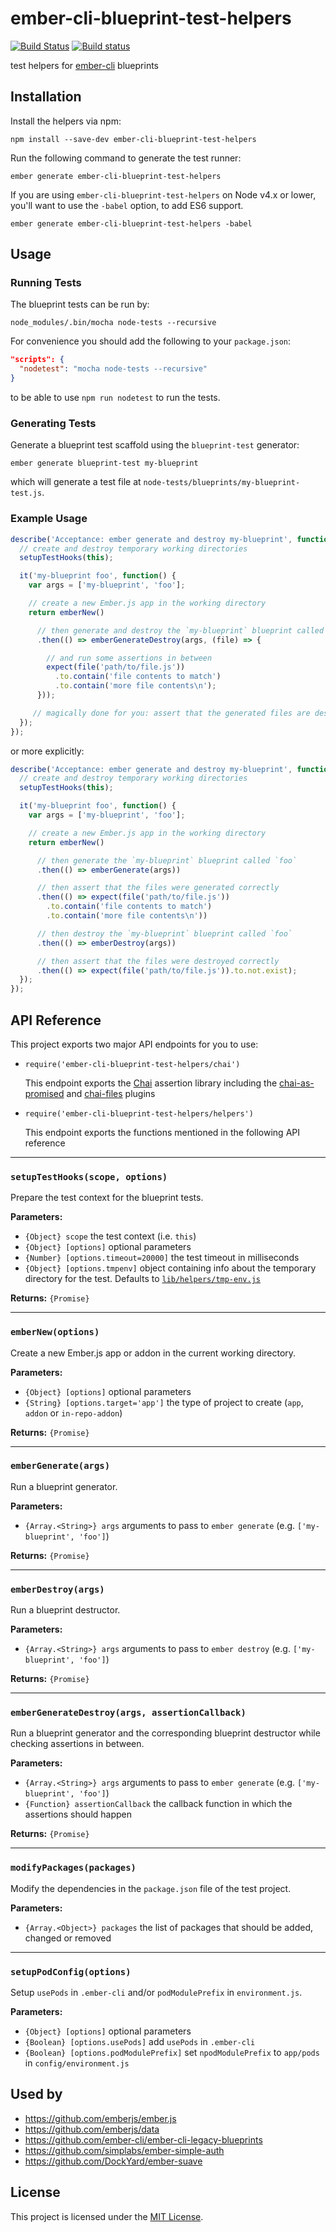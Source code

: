 
ember-cli-blueprint-test-helpers
==============================================================================

[![Build Status](https://travis-ci.org/ember-cli/ember-cli-blueprint-test-helpers.svg?branch=master)](https://travis-ci.org/ember-cli/ember-cli-blueprint-test-helpers)
[![Build status](https://ci.appveyor.com/api/projects/status/github/ember-cli/ember-cli-blueprint-test-helpers?svg=true)](https://ci.appveyor.com/project/embercli/ember-cli-blueprint-test-helpers/branch/master)

test helpers for [ember-cli](https://github.com/ember-cli/ember-cli) blueprints


Installation
------------------------------------------------------------------------------

Install the helpers via npm:

```
npm install --save-dev ember-cli-blueprint-test-helpers
```

Run the following command to generate the test runner:

```
ember generate ember-cli-blueprint-test-helpers
```

If you are using `ember-cli-blueprint-test-helpers` on Node v4.x or lower, you'll want to use the `-babel` option, to add ES6 support.
```
ember generate ember-cli-blueprint-test-helpers -babel
```

Usage
------------------------------------------------------------------------------

### Running Tests

The blueprint tests can be run by:

```
node_modules/.bin/mocha node-tests --recursive
```

For convenience you should add the following to your `package.json`:

```json
"scripts": {
  "nodetest": "mocha node-tests --recursive"
}
```

to be able to use `npm run nodetest` to run the tests.


### Generating Tests

Generate a blueprint test scaffold using the `blueprint-test` generator:

```
ember generate blueprint-test my-blueprint
```

which will generate a test file at `node-tests/blueprints/my-blueprint-test.js`.


### Example Usage

```js
describe('Acceptance: ember generate and destroy my-blueprint', function() {
  // create and destroy temporary working directories
  setupTestHooks(this);

  it('my-blueprint foo', function() {
    var args = ['my-blueprint', 'foo'];

    // create a new Ember.js app in the working directory
    return emberNew()

      // then generate and destroy the `my-blueprint` blueprint called `foo`
      .then(() => emberGenerateDestroy(args, (file) => {

        // and run some assertions in between
        expect(file('path/to/file.js'))
          .to.contain('file contents to match')
          .to.contain('more file contents\n');
      }));

     // magically done for you: assert that the generated files are destroyed again
  });
});
```

or more explicitly:

```js
describe('Acceptance: ember generate and destroy my-blueprint', function() {
  // create and destroy temporary working directories
  setupTestHooks(this);

  it('my-blueprint foo', function() {
    var args = ['my-blueprint', 'foo'];

    // create a new Ember.js app in the working directory
    return emberNew()

      // then generate the `my-blueprint` blueprint called `foo`
      .then(() => emberGenerate(args))

      // then assert that the files were generated correctly
      .then(() => expect(file('path/to/file.js'))
        .to.contain('file contents to match')
        .to.contain('more file contents\n'))

      // then destroy the `my-blueprint` blueprint called `foo`
      .then(() => emberDestroy(args))

      // then assert that the files were destroyed correctly
      .then(() => expect(file('path/to/file.js')).to.not.exist);
  });
});
```

API Reference
------------------------------------------------------------------------------

This project exports two major API endpoints for you to use:

- `require('ember-cli-blueprint-test-helpers/chai')`

  This endpoint exports the [Chai](http://chaijs.com/) assertion library
  including the [chai-as-promised](https://github.com/domenic/chai-as-promised)
  and [chai-files](https://github.com/Turbo87/chai-files) plugins

- `require('ember-cli-blueprint-test-helpers/helpers')`

  This endpoint exports the functions mentioned in the following API reference

---

### `setupTestHooks(scope, options)`

Prepare the test context for the blueprint tests.

**Parameters:**

- `{Object} scope` the test context (i.e. `this`)
- `{Object} [options]` optional parameters
- `{Number} [options.timeout=20000]` the test timeout in milliseconds
- `{Object} [options.tmpenv]` object containing info about the temporary directory for the test.
  Defaults to [`lib/helpers/tmp-env.js`](lib/helpers/tmp-env.js)

**Returns:** `{Promise}`

---

### `emberNew(options)`

Create a new Ember.js app or addon in the current working directory.

**Parameters:**

- `{Object} [options]` optional parameters
- `{String} [options.target='app']` the type of project to create (`app`, `addon` or `in-repo-addon`)

**Returns:** `{Promise}`

---

### `emberGenerate(args)`

Run a blueprint generator.

**Parameters:**

- `{Array.<String>} args` arguments to pass to `ember generate` (e.g. `['my-blueprint', 'foo']`)

**Returns:** `{Promise}`

---

### `emberDestroy(args)`

Run a blueprint destructor.

**Parameters:**

- `{Array.<String>} args` arguments to pass to `ember destroy` (e.g. `['my-blueprint', 'foo']`)

**Returns:** `{Promise}`

---

### `emberGenerateDestroy(args, assertionCallback)`

Run a blueprint generator and the corresponding blueprint destructor while
checking assertions in between.

**Parameters:**

- `{Array.<String>} args` arguments to pass to `ember generate` (e.g. `['my-blueprint', 'foo']`)
- `{Function} assertionCallback` the callback function in which the assertions should happen

**Returns:** `{Promise}`

---

### `modifyPackages(packages)`

Modify the dependencies in the `package.json` file of the test project.

**Parameters:**

- `{Array.<Object>} packages` the list of packages that should be added,
  changed or removed

---

### `setupPodConfig(options)`

Setup `usePods` in `.ember-cli` and/or `podModulePrefix` in `environment.js`.

**Parameters:**

- `{Object} [options]` optional parameters
- `{Boolean} [options.usePods]` add `usePods` in `.ember-cli`
- `{Boolean} [options.podModulePrefix]` set `npodModulePrefix` to `app/pods`
  in `config/environment.js`


Used by
------------------------------------------------------------------------------

- https://github.com/emberjs/ember.js
- https://github.com/emberjs/data
- https://github.com/ember-cli/ember-cli-legacy-blueprints
- https://github.com/simplabs/ember-simple-auth
- https://github.com/DockYard/ember-suave


License
------------------------------------------------------------------------------

This project is licensed under the [MIT License](https://opensource.org/licenses/MIT).
